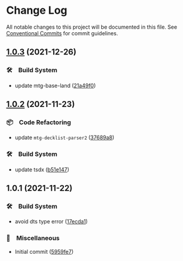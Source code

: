 # Change Log

All notable changes to this project will be documented in this file.
See [Conventional Commits](https://conventionalcommits.org) for commit guidelines.

## [1.0.3](https://github.com/bluelovers/ws-mtg/compare/mtg-base-land@1.0.2...mtg-base-land@1.0.3) (2021-12-26)


### 🛠　Build System

* update mtg-base-land ([21a49f0](https://github.com/bluelovers/ws-mtg/commit/21a49f06e18438753629ce6e052121d7d110b4bd))





## [1.0.2](https://github.com/bluelovers/ws-mtg/compare/mtg-base-land@1.0.1...mtg-base-land@1.0.2) (2021-11-23)


### 📦　Code Refactoring

* update `mtg-decklist-parser2` ([37689a8](https://github.com/bluelovers/ws-mtg/commit/37689a839e62b98a44d9e9e263f2ef3f326644f2))


### 🛠　Build System

* update tsdx ([b51e147](https://github.com/bluelovers/ws-mtg/commit/b51e1470283e9fdf07ce0649b3a06cdadd98716e))





## 1.0.1 (2021-11-22)


### 🛠　Build System

* avoid dts type error ([17ecda1](https://github.com/bluelovers/ws-mtg/commit/17ecda1f480d5565f585b683497a020bbc447db7))


### 🔖　Miscellaneous

* Initial commit ([5959fe7](https://github.com/bluelovers/ws-mtg/commit/5959fe7c1d8e6bfe32b0e14c1a4d5c8ff890e38d))
